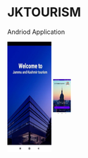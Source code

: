 # JKTOURISM
Andriod Application

</hr>
 <img align="center" src="1.jpg" alt="UI" height="250" width="100" />
 <img align="center" src="2.jpg" alt="_ansuman_behera_/" height="80" width="40" />


